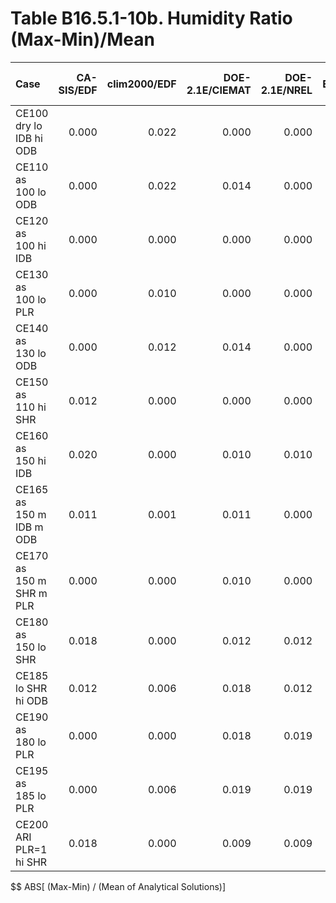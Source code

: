 # Table B16.5.1-10b. Humidity Ratio (Max-Min)/Mean
| Case                     | CA-SIS/EDF | clim2000/EDF | DOE-2.1E/CIEMAT | DOE-2.1E/NREL | EnergyPlus/GARD | TRNSYS-ideal/TUD | TRNSYS-real/TUD |     |   Min |   Max | Dev % $$ |     | Analytical/TUD | Analytical/HTAL1 | Analytical/HTAL2 |     | TEST 0.0.0 | 
|:------------------------ | ----------:| ------------:| ---------------:| -------------:| ---------------:| ----------------:| ---------------:| ---:| -----:| -----:| --------:| ---:| --------------:| ----------------:| ----------------:| ---:| ----------:| 
| CE100 dry lo IDB hi ODB  |      0.000 |        0.022 |           0.000 |         0.000 |           0.001 |            0.000 |           0.000 |     | 0.000 | 0.022 |          |     |          0.000 |                  |            0.000 |     |      0.000 | 
| CE110 as 100 lo ODB      |      0.000 |        0.022 |           0.014 |         0.000 |           0.000 |            0.000 |           0.000 |     | 0.000 | 0.022 |          |     |          0.000 |                  |            0.000 |     |      0.014 | 
| CE120 as 100 hi IDB      |      0.000 |        0.000 |           0.000 |         0.000 |           0.001 |            0.000 |           0.000 |     | 0.000 | 0.001 |          |     |          0.000 |                  |            0.000 |     |      0.000 | 
| CE130 as 100 lo PLR      |      0.000 |        0.010 |           0.000 |         0.000 |           0.001 |            0.000 |           0.000 |     | 0.000 | 0.010 |          |     |          0.000 |                  |            0.000 |     |      0.000 | 
| CE140 as 130 lo ODB      |      0.000 |        0.012 |           0.014 |         0.000 |           0.001 |            0.000 |           0.000 |     | 0.000 | 0.014 |          |     |          0.000 |                  |            0.000 |     |      0.014 | 
| CE150 as 110 hi SHR      |      0.012 |        0.000 |           0.000 |         0.000 |           0.013 |            0.000 |           0.013 |     | 0.000 | 0.013 |          |     |          0.000 |                  |            0.000 |     |      0.000 | 
| CE160 as 150 hi IDB      |      0.020 |        0.000 |           0.010 |         0.010 |           0.013 |            0.000 |           0.011 |     | 0.000 | 0.020 |          |     |          0.000 |                  |            0.000 |     |      0.010 | 
| CE165 as 150 m IDB m ODB |      0.011 |        0.001 |           0.011 |         0.000 |           0.013 |            0.000 |           0.013 |     | 0.000 | 0.013 |          |     |          0.000 |                  |            0.000 |     |      0.011 | 
| CE170 as 150 m SHR m PLR |      0.000 |        0.000 |           0.010 |         0.000 |           0.011 |            0.000 |           0.024 |     | 0.000 | 0.024 |          |     |          0.000 |                  |            0.001 |     |      0.010 | 
| CE180 as 150 lo SHR      |      0.018 |        0.000 |           0.012 |         0.012 |           0.010 |            0.000 |           0.040 |     | 0.000 | 0.040 |          |     |          0.000 |                  |            0.001 |     |      0.012 | 
| CE185 lo SHR hi ODB      |      0.012 |        0.006 |           0.018 |         0.012 |           0.011 |            0.000 |           0.025 |     | 0.000 | 0.025 |          |     |          0.000 |                  |            0.001 |     |      0.018 | 
| CE190 as 180 lo PLR      |      0.000 |        0.000 |           0.018 |         0.019 |           0.014 |            0.000 |           0.031 |     | 0.000 | 0.031 |          |     |          0.000 |                  |            0.001 |     |      0.018 | 
| CE195 as 185 lo PLR      |      0.000 |        0.006 |           0.019 |         0.019 |           0.014 |            0.000 |           0.024 |     | 0.000 | 0.024 |          |     |          0.000 |                  |            0.001 |     |      0.019 | 
| CE200 ARI  PLR=1 hi SHR  |      0.018 |        0.000 |           0.009 |         0.009 |           0.013 |            0.000 |           0.000 |     | 0.000 | 0.018 |          |     |          0.000 |                  |            0.000 |     |      0.009 | 

$$ ABS[ (Max-Min) / (Mean of Analytical Solutions)]


